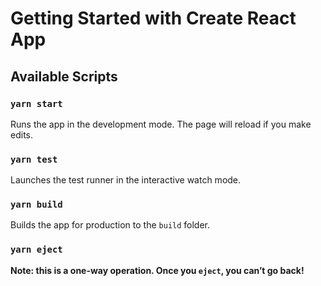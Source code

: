 # Getting Started with Create React App

## Available Scripts

### `yarn start`

Runs the app in the development mode.
The page will reload if you make edits.

### `yarn test`

Launches the test runner in the interactive watch mode.
### `yarn build`

Builds the app for production to the `build` folder.

### `yarn eject`

**Note: this is a one-way operation. Once you `eject`, you can’t go back!**

